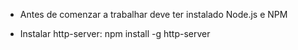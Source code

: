 - Antes de comenzar a trabalhar deve ter instalado Node.js e NPM

- Instalar http-server: 
    npm install -g http-server